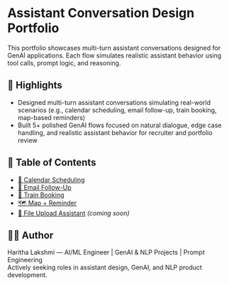 # Assistant Conversation Design Portfolio

This portfolio showcases multi-turn assistant conversations designed for GenAI applications. Each flow simulates realistic assistant behavior using tool calls, prompt logic, and reasoning.

## 🔹 Highlights

- Designed multi-turn assistant conversations simulating real-world scenarios (e.g., calendar scheduling, email follow-up, train booking, map-based reminders)
- Built 5+ polished GenAI flows focused on natural dialogue, edge case handling, and realistic assistant behavior for recruiter and portfolio review

## 📂 Table of Contents

- [📅 Calendar Scheduling](calendar_scheduling.md)
- [📧 Email Follow-Up](email_followup.md)
- [🚆 Train Booking](train_booking.md)
- [🗺️ Map + Reminder](map_reminder.md)
- [📁 File Upload Assistant](file_upload.md) *(coming soon)*

## 👩‍💻 Author

Haritha Lakshmi — AI/ML Engineer | GenAI & NLP Projects | Prompt Engineering  
Actively seeking roles in assistant design, GenAI, and NLP product development.
